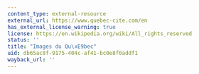 ```yaml
---
content_type: external-resource
external_url: https://www.quebec-cite.com/en
has_external_license_warning: true
license: https://en.wikipedia.org/wiki/All_rights_reserved
status: ''
title: "Images du Qu\xE9bec"
uid: db65ac8f-9175-404c-af41-bc0e8f0addf1
wayback_url: ''
---
```

